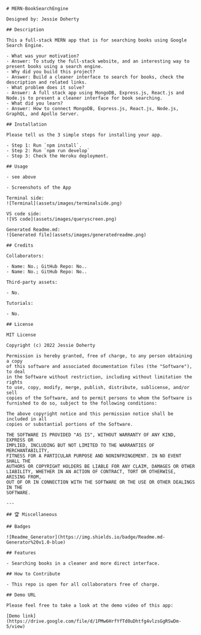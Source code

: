 
    # MERN-BookSearchEngine
    
    Designed by: Jessie Doherty
    
    ## Description
    
    This a full-stack MERN app that is for searching books using Google Search Engine.
    
    - What was your motivation?
    - Answer: To study the full-stack website, and an interesting way to present books using a search engine.
    - Why did you build this project?
    - Answer: Build a cleaner interface to search for books, check the description and related links. 
    - What problem does it solve?
    - Answer: A full stack app using MongoDB, Express.js, React.js and Node.js to present a cleaner interface for book searching. 
    - What did you learn?
    - Answer: How to connect MongoDB, Express.js, React.js, Node.js, GraphQL, and Apollo Server.
    
    ## Installation
    
    Please tell us the 3 simple steps for installing your app.
    
    - Step 1: Run `npm install`.
    - Step 2: Run `npm run develop`
    - Step 3: Check the Heroku deployment.
    
    ## Usage
    
    - see above
    
    - Screenshots of the App
    
    Terminal side:
    ![Terminal](assets/images/terminalside.png)
  
    VS code side:
    ![VS code](assets/images/queryscreen.png)
  
    Generated Readme.md:
    ![Generated file](assets/images/generatedreadme.png)
    
    ## Credits
    
    Collaborators:
    
    - Name: No.; GitHub Repo: No..
    - Name: No.; GitHub Repo: No..
    
    Third-party assets:
    
    - No.
    
    Tutorials:
    
    - No.
    
    ## License
    
    MIT License
    
    Copyright (c) 2022 Jessie Doherty
    
    Permission is hereby granted, free of charge, to any person obtaining a copy
    of this software and associated documentation files (the "Software"), to deal
    in the Software without restriction, including without limitation the rights
    to use, copy, modify, merge, publish, distribute, sublicense, and/or sell
    copies of the Software, and to permit persons to whom the Software is
    furnished to do so, subject to the following conditions:
    
    The above copyright notice and this permission notice shall be included in all
    copies or substantial portions of the Software.
    
    THE SOFTWARE IS PROVIDED "AS IS", WITHOUT WARRANTY OF ANY KIND, EXPRESS OR
    IMPLIED, INCLUDING BUT NOT LIMITED TO THE WARRANTIES OF MERCHANTABILITY,
    FITNESS FOR A PARTICULAR PURPOSE AND NONINFRINGEMENT. IN NO EVENT SHALL THE
    AUTHORS OR COPYRIGHT HOLDERS BE LIABLE FOR ANY CLAIM, DAMAGES OR OTHER
    LIABILITY, WHETHER IN AN ACTION OF CONTRACT, TORT OR OTHERWISE, ARISING FROM,
    OUT OF OR IN CONNECTION WITH THE SOFTWARE OR THE USE OR OTHER DEALINGS IN THE
    SOFTWARE.
    
    ---
    
    ## 🏆 Miscellaneous
    
    ## Badges
    
    ![Readme_Generator](https://img.shields.io/badge/Readme.md-Generator%20v1.0-blue)
    
    ## Features
    
    - Searching books in a cleaner and more direct interface. 
    
    ## How to Contribute
    
    - This repo is open for all collaborators free of charge.
    
    ## Demo URL
    
    Please feel free to take a look at the demo video of this app:
    
    [Demo link](https://drive.google.com/file/d/1PMw6HrfYfTd0uDhtfg4vlzsGgRSwDm-5/view)
    